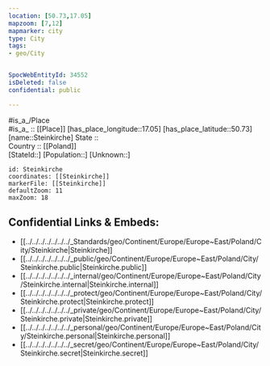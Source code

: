 ```yaml
---
location: [50.73,17.05] 
mapzoom: [7,12] 
mapmarker: city 
type: City
tags:
- geo/City


SpocWebEntityId: 34552
isDeleted: false
confidential: public

---
```

#is_a_/Place  
#is_a_ :: [[Place]] 
[has_place_longitude::17.05] 
[has_place_latitude::50.73] 
[name::Steinkirche] 
State ::  
Country :: [[Poland]]  
[StateId::] 
[Population::] 
[Unknown::] 


```leaflet
id: Steinkirche
coordinates: [[Steinkirche]] 
markerFile: [[Steinkirche]] 
defaultZoom: 11 
maxZoom: 18
```


## Confidential Links & Embeds: 
- [[../../../../../../../_Standards/geo/Continent/Europe/Europe~East/Poland/City/Steinkirche|Steinkirche]] 
- [[../../../../../../../_public/geo/Continent/Europe/Europe~East/Poland/City/Steinkirche.public|Steinkirche.public]] 
- [[../../../../../../../_internal/geo/Continent/Europe/Europe~East/Poland/City/Steinkirche.internal|Steinkirche.internal]] 
- [[../../../../../../../_protect/geo/Continent/Europe/Europe~East/Poland/City/Steinkirche.protect|Steinkirche.protect]] 
- [[../../../../../../../_private/geo/Continent/Europe/Europe~East/Poland/City/Steinkirche.private|Steinkirche.private]] 
- [[../../../../../../../_personal/geo/Continent/Europe/Europe~East/Poland/City/Steinkirche.personal|Steinkirche.personal]] 
- [[../../../../../../../_secret/geo/Continent/Europe/Europe~East/Poland/City/Steinkirche.secret|Steinkirche.secret]] 
